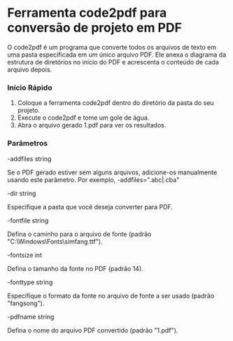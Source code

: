# Ferramenta code2pdf para conversão de projeto em PDF
O code2pdf é um programa que converte todos os arquivos de texto em uma pasta especificada em um único arquivo PDF. Ele anexa o diagrama da estrutura de diretórios no início do PDF e acrescenta o conteúdo de cada arquivo depois.

### Início Rápido
1. Coloque a ferramenta code2pdf dentro do diretório da pasta do seu projeto.
2. Execute o code2pdf e tome um gole de água.
3. Abra o arquivo gerado 1.pdf para ver os resultados.

### Parâmetros
-addfiles string

Se o PDF gerado estiver sem alguns arquivos, adicione-os manualmente usando este parâmetro. Por exemplo, -addfiles=".abc|.cba"

-dir string

Especifique a pasta que você deseja converter para PDF.

-fontfile string

Defina o caminho para o arquivo de fonte (padrão "C:\\Windows\\Fonts\\simfang.ttf").

-fontsize int

Defina o tamanho da fonte no PDF (padrão 14).

-fonttype string

Especifique o formato da fonte no arquivo de fonte a ser usado (padrão "fangsong").

-pdfname string

Defina o nome do arquivo PDF convertido (padrão "1.pdf").